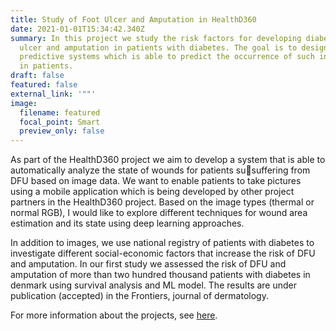 ```yaml
---
title: Study of Foot Ulcer and Amputation in HealthD360
date: 2021-01-01T15:34:42.340Z
summary: In this project we study the risk factors for developing diabetic foot
  ulcer and amputation in patients with diabetes. The goal is to design
  predictive systems which is able to predict the occurrence of such incidents
  in patients.
draft: false
featured: false
external_link: '""'
image:
  filename: featured
  focal_point: Smart
  preview_only: false
---
```

As part of the HealthD360 project we aim to develop a system that is able to automatically analyze the state of
wounds for patients susuffering from DFU based on image data. We want to enable patients to take pictures using
a mobile application which is being developed by other project partners in the HealthD360 project. Based on the
image types (thermal or normal RGB), I would like to explore different techniques for wound area estimation
and its state using deep learning approaches.

In addition to images, we use national registry of patients with diabetes to investigate different social-economic factors that increase the risk of DFU and amputation. In our first study we assessed the risk of DFU and amputation of more than two hundred thousand patients with diabetes in denmark using survival analysis and ML model. The results are under publication (accepted) in the Frontiers, journal of dermatology. 

For more information about the projects, see [here](https://healthd360.dk/).